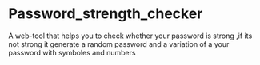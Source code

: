# Password_strength_checker
A web-tool that helps you to check whether your password is strong ,if its not strong it generate a random password and a variation of a your password  with symboles and numbers
